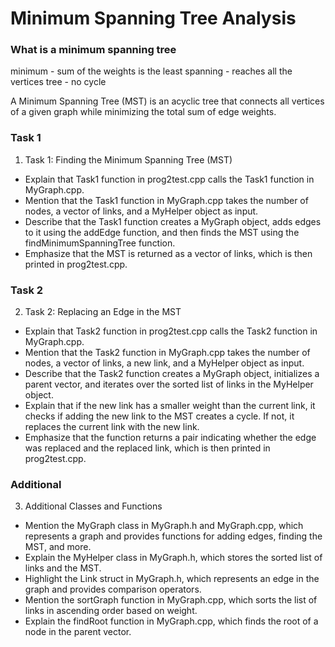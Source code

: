 
# Minimum Spanning Tree Analysis 

### What is a minimum spanning tree

minimum - sum of the weights is the least
spanning - reaches all the vertices
tree - no cycle

A Minimum Spanning Tree (MST) is an acyclic tree that connects all vertices of a given graph while minimizing the total sum of edge weights.

### Task 1
1. Task 1: Finding the Minimum Spanning Tree (MST)
- Explain that Task1 function in prog2test.cpp calls the Task1 function in MyGraph.cpp.
- Mention that the Task1 function in MyGraph.cpp takes the number of nodes, a vector of links, and a MyHelper object as input.
- Describe that the Task1 function creates a MyGraph object, adds edges to it using the addEdge function, and then finds the MST using the findMinimumSpanningTree function.
- Emphasize that the MST is returned as a vector of links, which is then printed in prog2test.cpp.

### Task 2
2. Task 2: Replacing an Edge in the MST
- Explain that Task2 function in prog2test.cpp calls the Task2 function in MyGraph.cpp.
- Mention that the Task2 function in MyGraph.cpp takes the number of nodes, a vector of links, a new link, and a MyHelper object as input.
- Describe that the Task2 function creates a MyGraph object, initializes a parent vector, and iterates over the sorted list of links in the MyHelper object.
- Explain that if the new link has a smaller weight than the current link, it checks if adding the new link to the MST creates a cycle. If not, it replaces the current link with the new link.
- Emphasize that the function returns a pair indicating whether the edge was replaced and the replaced link, which is then printed in prog2test.cpp.

### Additional
3. Additional Classes and Functions
- Mention the MyGraph class in MyGraph.h and MyGraph.cpp, which represents a graph and provides functions for adding edges, finding the MST, and more.
- Explain the MyHelper class in MyGraph.h, which stores the sorted list of links and the MST.
- Highlight the Link struct in MyGraph.h, which represents an edge in the graph and provides comparison operators.
- Mention the sortGraph function in MyGraph.cpp, which sorts the list of links in ascending order based on weight.
- Explain the findRoot function in MyGraph.cpp, which finds the root of a node in the parent vector.